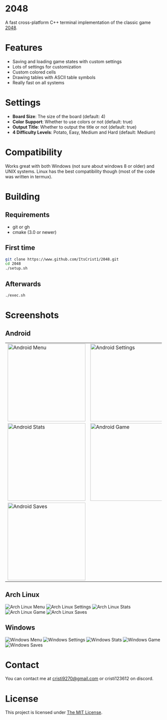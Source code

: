 # 2048
A fast cross-platform C++ terminal implementation of the classic game [2048](https://en.m.wikipedia.org/wiki/2048_(video_game)).

# Features
- Saving and loading game states with custom settings
- Lots of settings for customization
- Custom colored cells
- Drawing tables with ASCII table symbols
- Really fast on all systems

# Settings
- **Board Size**: The size of the board (default: 4)
- **Color Support**: Whether to use colors or not (default: true)
- **Output Title**: Whether to output the title or not (default: true)
- **4 Difficulty Levels**: Potato, Easy, Medium and Hard (default: Medium)

# Compatibility
Works great with both Windows (not sure about windows 8 or older) and UNIX systems.
Linux has the best compatibility though (most of the code was written in termux).

# Building

## Requirements
- git or gh
- cmake (3.0 or newer)

## First time
```bash
git clone https://www.github.com/ItsCrist1/2048.git
cd 2048
./setup.sh
```

## Afterwards
```bash
./exec.sh
```
# Screenshots

## Android

<table>
  <tr>
    <td><img src="./screenshots/android/menu.png" alt="Android Menu" width="250"/></td>
    <td><img src="./screenshots/android/settings.png" alt="Android Settings" width="250"/></td>
  </tr>
  <tr>
    <td><img src="./screenshots/android/stats.png" alt="Android Stats" width="250"/></td>
    <td><img src="./screenshots/android/game.png" alt="Android Game" width="250"/></td>
  </tr>
  <tr>
    <td><img src="./screenshots/android/saves.png" alt="Android Saves" width="250"/></td>
  </tr>
</table>

## Arch Linux
![Arch Linux Menu](./screenshots/arch/menu.png)
![Arch Linux Settings](./screenshots/arch/settings.png)
![Arch Linux Stats](./screenshots/arch/stats.png)
![Arch Linux Game](./screenshots/arch/game.png)
![Arch Linux Saves](./screenshots/arch/saves.png)

## Windows
![Windows Menu](./screenshots/windows/menu.png)
![Windows Settings](./screenshots/windows/settings.png)
![Windows Stats](./screenshots/windows/stats.png)
![Windows Game](./screenshots/windows/game.png)
![Windows Saves](./screenshots/windows/saves.png)

# Contact
You can contact me at cristi9270@gmail.com or cristi123612 on discord.

# License
This project is licensed under [The MIT License](https://github.com/ItsCrist1/2048/blob/main/LICENSE.txt).
